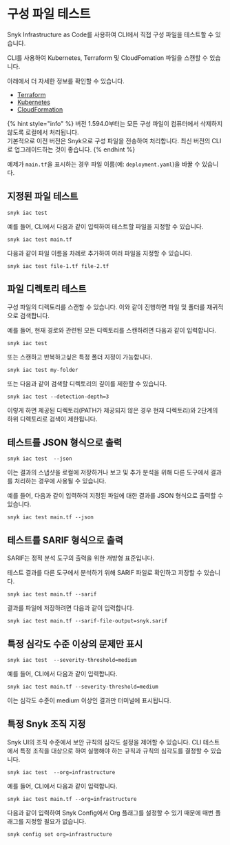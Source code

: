 # 구성 파일 테스트

Snyk Infrastructure as Code를 사용하여 CLI에서 직접 구성 파일을 테스트할 수 있습니다.

CLI를 사용하여 Kubernetes, Terraform 및 CloudFomation 파일을 스캔할 수 있습니다.

아래에서 더 자세한 정보를 확인할 수 있습니다.

* [Terraform](https://docs.snyk.io/snyk-infrastructure-as-code/snyk-cli-for-infrastructure-as-code/test-your-terraform-files-with-the-cli-tool)
* [Kubernetes](https://docs.snyk.io/snyk-infrastructure-as-code/snyk-cli-for-infrastructure-as-code/test-your-kubernetes-files-with-our-cli-tool)
* [CloudFormation](test-your-cloudformation-files-with-cli-tool.md)

{% hint style="info" %}
버전 1.594.0부터는 모든 구성 파일이 컴퓨터에서 삭제하지 않도록 로컬에서 처리됩니다.\
기본적으로 이전 버전은 Snyk으로 구성 파일을 전송하여 처리합니다. 최신 버전의 CLI로 업그레이드하는 것이 좋습니다.
{% endhint %}

예제가 `main.tf`을 표시하는 경우 파일 이름(예: `deployment.yaml`)을 바꿀 수 있습니다.

## 지정된 파일 테스트

```
snyk iac test
```

예를 들어, CLI에서 다음과 같이 입력하여 테스트할 파일을 지정할 수 있습니다.

```
snyk iac test main.tf
```

다음과 같이 파일 이름을 차례로 추가하여 여러 파일을 지정할 수 있습니다.

```
snyk iac test file-1.tf file-2.tf
```

## 파일 디렉토리 테스트

구성 파일의 디렉토리를 스캔할 수 있습니다. 이와 같이 진행하면 파일 및 폴더를 재귀적으로 검색합니다.

예를 들어, 현재 경로와 관련된 모든 디렉토리를 스캔하려면 다음과 같이 입력합니다.

```
snyk iac test
```

또는 스캔하고 반복하고싶은 특정 폴더 지정이 가능합니다.

```
snyk iac test my-folder
```

또는 다음과 같이 검색할 디렉토리의 깊이를 제한할 수 있습니다.

```
snyk iac test --detection-depth=3
```

이렇게 하면 제공된 디렉토리(PATH가 제공되지 않은 경우 현재 디렉토리)와 2단계의 하위 디렉토리로 검색이 제한됩니다.

## 테스트를 JSON 형식으로 출력

```
snyk iac test  --json
```

이는 결과의 스냅샷을 로컬에 저장하거나 보고 및 추가 분석을 위해 다른 도구에서 결과를 처리하는 경우에 사용될 수 있습니다.

예를 들어, 다음과 같이 입력하여 지정된 파일에 대한 결과를 JSON 형식으로 출력할 수 있습니다.

```
snyk iac test main.tf --json
```

## 테스트를 SARIF 형식으로 출력

SARIF는 정적 분석 도구의 출력을 위한 개방형 표준입니다.

테스트 결과를 다른 도구에서 분석하기 위해 SARIF 파일로 확인하고 저장할 수 있습니다.

```
snyk iac test main.tf --sarif
```

결과를 파일에 저장하려면 다음과 같이 입력합니다.

```
snyk iac test main.tf --sarif-file-output=snyk.sarif
```

## 특정 심각도 수준 이상의 문제만 표시

```
snyk iac test  --severity-threshold=medium
```

예를 들어, CLI에서 다음과 같이 입력합니다.

```
snyk iac test main.tf --severity-threshold=medium
```

이는 심각도 수준이 medium 이상인 결과만 터미널에 표시됩니다.

## 특정 Snyk 조직 지정

Snyk UI의 조직 수준에서 보안 규칙의 심각도 설정을 제어할 수 있습니다. CLI 테스트에서 특정 조직을 대상으로 하여 실행해야 하는 규칙과 규칙의 심각도를 결정할 수 있습니다.

```
snyk iac test  --org=infrastructure
```

예를 들어, CLI에서 다음과 같이 입력합니다.

```
snyk iac test main.tf --org=infrastructure
```

다음과 같이 입력하여 Snyk Config에서 Org 플래그를 설정할 수 있기 때문에 매번 플래그를 지정할 필요가 없습니다.

```
snyk config set org=infrastructure
```
